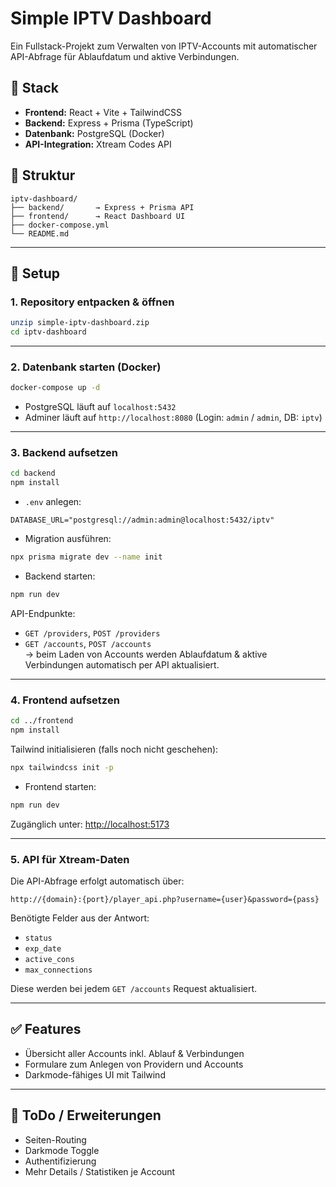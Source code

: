 # Simple IPTV Dashboard

Ein Fullstack-Projekt zum Verwalten von IPTV-Accounts mit automatischer API-Abfrage für Ablaufdatum und aktive Verbindungen.

## 🔧 Stack

- **Frontend:** React + Vite + TailwindCSS
- **Backend:** Express + Prisma (TypeScript)
- **Datenbank:** PostgreSQL (Docker)
- **API-Integration:** Xtream Codes API

## 📁 Struktur

```
iptv-dashboard/
├── backend/       → Express + Prisma API
├── frontend/      → React Dashboard UI
├── docker-compose.yml
└── README.md
```

---

## 🚀 Setup

### 1. Repository entpacken & öffnen

```bash
unzip simple-iptv-dashboard.zip
cd iptv-dashboard
```

---

### 2. Datenbank starten (Docker)

```bash
docker-compose up -d
```

- PostgreSQL läuft auf `localhost:5432`
- Adminer läuft auf `http://localhost:8080` (Login: `admin` / `admin`, DB: `iptv`)

---

### 3. Backend aufsetzen

```bash
cd backend
npm install
```

- `.env` anlegen:

```env
DATABASE_URL="postgresql://admin:admin@localhost:5432/iptv"
```

- Migration ausführen:

```bash
npx prisma migrate dev --name init
```

- Backend starten:

```bash
npm run dev
```

API-Endpunkte:

- `GET /providers`, `POST /providers`
- `GET /accounts`, `POST /accounts`  
  → beim Laden von Accounts werden Ablaufdatum & aktive Verbindungen automatisch per API aktualisiert.

---

### 4. Frontend aufsetzen

```bash
cd ../frontend
npm install
```

Tailwind initialisieren (falls noch nicht geschehen):

```bash
npx tailwindcss init -p
```

- Frontend starten:

```bash
npm run dev
```

Zugänglich unter: [http://localhost:5173](http://localhost:5173)

---

### 5. API für Xtream-Daten

Die API-Abfrage erfolgt automatisch über:

```http
http://{domain}:{port}/player_api.php?username={user}&password={pass}
```

Benötigte Felder aus der Antwort:

- `status`
- `exp_date`
- `active_cons`
- `max_connections`

Diese werden bei jedem `GET /accounts` Request aktualisiert.

---

## ✅ Features

- Übersicht aller Accounts inkl. Ablauf & Verbindungen
- Formulare zum Anlegen von Providern und Accounts
- Darkmode-fähiges UI mit Tailwind

---

## 🔮 ToDo / Erweiterungen

- Seiten-Routing
- Darkmode Toggle
- Authentifizierung
- Mehr Details / Statistiken je Account

